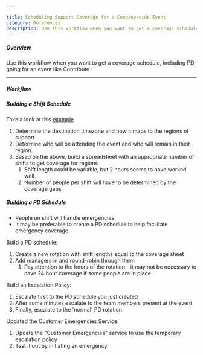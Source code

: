 ```yaml
---

title: Scheduling Support Coverage for a Company-wide Event
category: References
description: Use this workflow when you want to get a coverage schedule, including PD, going for an event like Contribute
---
```




##### Overview

Use this workflow when you want to get a coverage schedule, including PD, going for an event like Contribute

---

##### Workflow

##### Building a Shift Schedule

Take a look at this [example](https://drive.google.com/drive/u/0/search?q=%22Support%20-%20Contribute%202019%20Work%20Schedule%22%20parent:1BrPZj6yd-9vmlPpCD6H8JjgF8c6VceFc)

1. Determine the destination timezone and how it maps to the regions of support
1. Determine who will be attending the event and who will remain in their region.
1. Based on the above, build a spreadsheet with an appropriate number of shifts to get coverage for regions
   1. Shift length could be variable, but 2 hours seems to have worked well.
   1. Number of people per shift will have to be determined by the coverage gaps

##### Building a PD Schedule

- People on shift will handle emergencies
- It may be preferable to create a PD schedule to help facilitate emergency coverage.

Build a PD schedule:

1. Create a new rotation with shift lengths equal to the coverage sheet
1. Add managers in and round-robin through them
   1. Pay attention to the hours of the rotation - it may not be necessary to have 24 hour coverage if some people are in place

Build an Escalation Policy:

1. Escalate first to the PD schedule you just created
1. After some minutes escalate to the team members present at the event
1. Finally, escalate to the 'normal' PD rotation

Updated the Customer Emergencies Service:

1. Update the "Customer Emergencies" service to use the temporary escalation policy
1. Test it out by initiating an emergency
